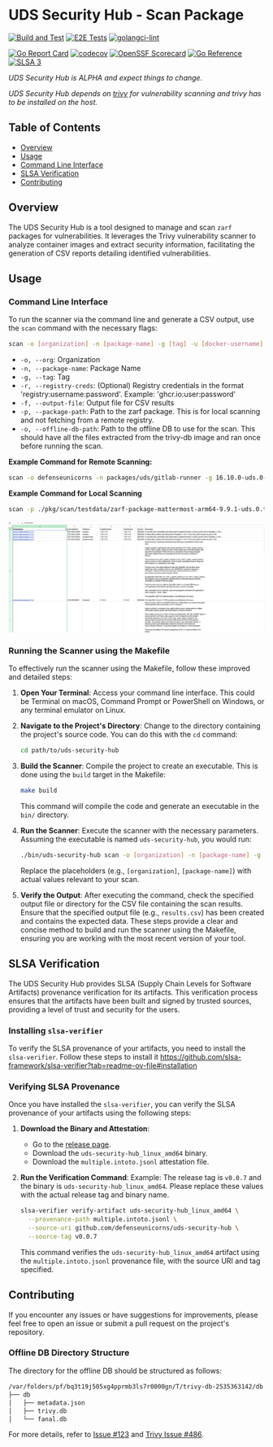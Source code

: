# UDS Security Hub - Scan Package

[![Build and Test](https://github.com/defenseunicorns/uds-security-hub/actions/workflows/build.yaml/badge.svg)](https://github.com/defenseunicorns/uds-security-hub/actions/workflows/build.yaml)
[![E2E Tests](https://github.com/defenseunicorns/uds-security-hub/actions/workflows/test.yaml/badge.svg)](https://github.com/defenseunicorns/uds-security-hub/actions/workflows/test.yaml)
[![golangci-lint](https://github.com/defenseunicorns/uds-security-hub/actions/workflows/lint.yaml/badge.svg)](https://github.com/defenseunicorns/uds-security-hub/actions/workflows/lint.yaml)


[![Go Report Card](https://goreportcard.com/badge/github.com/defenseunicorns/uds-security-hub)](https://goreportcard.com/report/github.com/defenseunicorns/uds-security-hub)
[![codecov](https://codecov.io/gh/defenseunicorns/uds-security-hub/graph/badge.svg?token=WEEJUGX5VA)](https://codecov.io/gh/defenseunicorns/uds-security-hub)
[![OpenSSF Scorecard](https://api.scorecard.dev/projects/github.com/defenseunicorns/uds-security-hub/badge)](https://scorecard.dev/viewer/?uri=github.com/defenseunicorns/uds-security-hub)
[![Go Reference](https://pkg.go.dev/badge/github.com/defenseunicorns/uds-security-hub.svg)](https://pkg.go.dev/github.com/defenseunicorns/uds-security-hub)
[![SLSA 3](https://slsa.dev/images/gh-badge-level3.svg)](https://slsa.dev)

_UDS Security Hub is ALPHA and expect things to change._

_UDS Security Hub depends on [trivy](https://github.com/aquasecurity/trivy) for vulnerability scanning and trivy has to be installed on the host._

## Table of Contents
- [Overview](#overview)
- [Usage](#usage)
- [Command Line Interface](#command-line-interface)
- [SLSA Verification](#slsa-verification)
- [Contributing](CONTRIBUTING.MD)

## Overview
The UDS Security Hub is a tool designed to manage and scan `zarf` packages for vulnerabilities. It leverages the Trivy vulnerability scanner to analyze container images and extract security information, facilitating the generation of CSV reports detailing identified vulnerabilities.

## Usage


### Command Line Interface
To run the scanner via the command line and generate a CSV output, use the `scan` command with the necessary flags:

```bash
scan -o [organization] -n [package-name] -g [tag] -u [docker-username] -p [docker-password] -f [output-file] -r [registry-creds] -p [package-path] -o [offline-db-path]
```

- `-o, --org`: Organization
- `-n, --package-name`: Package Name
- `-g, --tag`: Tag
- `-r, --registry-creds`: (Optional) Registry credentials in the format 'registry:username:password'. Example: 'ghcr.io:user:password'
- `-f, --output-file`: Output file for CSV results
- `-p, --package-path`: Path to the zarf package. This is for local scanning and not fetching from a remote registry.
- `-o, --offline-db-path`: Path to the offline DB to use for the scan. This should have all the files extracted from the trivy-db image and ran once before running the scan.

**Example Command for Remote Scanning:**
```bash
scan -o defenseunicorns -n packages/uds/gitlab-runner -g 16.10.0-uds.0-upstream -r ghcr.io:user:password -r registry1.dso.mil:user:password -r docker.io:user:password -f results.csv
```
**Example Command for Local Scanning**
```bash
scan -p ./pkg/scan/testdata/zarf-package-mattermost-arm64-9.9.1-uds.0.tar.zst -r ghcr.io:user:password -r registry1.dso.mil:user:password -r docker.io:user:password -f results.csv
```
![alt text](image.png)

### Running the Scanner using the Makefile

To effectively run the scanner using the Makefile, follow these improved and detailed steps:

1. **Open Your Terminal**: Access your command line interface. This could be Terminal on macOS, Command Prompt or PowerShell on Windows, or any terminal emulator on Linux.

2. **Navigate to the Project's Directory**: Change to the directory containing the project's source code. You can do this with the `cd` command:
   ```bash
   cd path/to/uds-security-hub
   ```

3. **Build the Scanner**: Compile the project to create an executable. This is done using the `build` target in the Makefile:
   ```bash
   make build
   ```
   This command will compile the code and generate an executable in the `bin/` directory.

4. **Run the Scanner**: Execute the scanner with the necessary parameters. Assuming the executable is named `uds-security-hub`, you would run:
   ```bash
   ./bin/uds-security-hub scan -o [organization] -n [package-name] -g [tag] -u [docker-username] -p [docker-password] -f [output-file]
   ```
   Replace the placeholders (e.g., `[organization]`, `[package-name]`) with actual values relevant to your scan.

5. **Verify the Output**: After executing the command, check the specified output file or directory for the CSV file containing the scan results. Ensure that the specified output file (e.g., `results.csv`) has been created and contains the expected data.
These steps provide a clear and concise method to build and run the scanner using the Makefile, ensuring you are working with the most recent version of your tool.

## SLSA Verification

The UDS Security Hub provides SLSA (Supply Chain Levels for Software Artifacts) provenance verification for its artifacts. This verification process ensures that the artifacts have been built and signed by trusted sources, providing a level of trust and security for the users.


### Installing `slsa-verifier`

To verify the SLSA provenance of your artifacts, you need to install the `slsa-verifier`. Follow these steps to install it https://github.com/slsa-framework/slsa-verifier?tab=readme-ov-file#installation

### Verifying SLSA Provenance

Once you have installed the `slsa-verifier`, you can verify the SLSA provenance of your artifacts using the following steps:

1. **Download the Binary and Attestation**:
   - Go to the [release page](https://github.com/defenseunicorns/uds-security-hub/releases).
   - Download the `uds-security-hub_linux_amd64` binary.
   - Download the `multiple.intoto.jsonl` attestation file.

2. **Run the Verification Command**:
   Example: The release tag is `v0.0.7` and the binary is `uds-security-hub_linux_amd64`. Please replace these values with the actual release tag and binary name.
   ```bash
   slsa-verifier verify-artifact uds-security-hub_linux_amd64 \
     --provenance-path multiple.intoto.jsonl \
     --source-uri github.com/defenseunicorns/uds-security-hub \
     --source-tag v0.0.7
   ```
   This command verifies the `uds-security-hub_linux_amd64` artifact using the `multiple.intoto.jsonl` provenance file, with the source URI and tag specified.

## Contributing
If you encounter any issues or have suggestions for improvements, please feel free to open an issue or submit a pull request on the project's repository.

### Offline DB Directory Structure

The directory for the offline DB should be structured as follows:

```plaintext
/var/folders/pf/bq3t19j505xg4pprmb3ls7r0000gn/T/trivy-db-2535363142/db
├── db
│   ├── metadata.json
│   ├── trivy.db
│   └── fanal.db
```

For more details, refer to [Issue #123](https://github.com/defenseunicorns/uds-security-hub/issues/123) and [Trivy Issue #486](https://github.com/aquasecurity/trivy/issues/486).